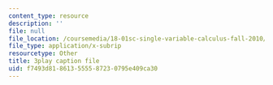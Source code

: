 ```yaml
---
content_type: resource
description: ''
file: null
file_location: /coursemedia/18-01sc-single-variable-calculus-fall-2010/f7493d818613555587230795e409ca30_XRkgBWbWvg4.vtt
file_type: application/x-subrip
resourcetype: Other
title: 3play caption file
uid: f7493d81-8613-5555-8723-0795e409ca30
---
```

